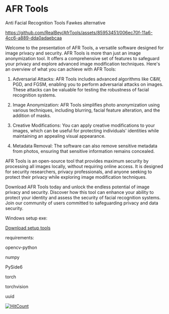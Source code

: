 # AFR Tools
Anti Facial Recognition Tools 
Fawkes alternative


https://github.com/RealBey/AfrTools/assets/85953451/006ec70f-11a6-4cc6-a889-dda0adaebcaa






Welcome to the presentation of AFR Tools, a versatile software designed for image privacy and security. AFR Tools is more than just an image anonymization tool. It offers a comprehensive set of features to safeguard your privacy and explore advanced image modification techniques. Here's an overview of what you can achieve with AFR Tools:

1. Adversarial Attacks: AFR Tools includes advanced algorithms like C&W, PGD, and FGSM, enabling you to perform adversarial attacks on images. These attacks can be valuable for testing the robustness of facial recognition systems.

2. Image Anonymization: AFR Tools simplifies photo anonymization using various techniques, including blurring, facial feature alteration, and the addition of masks.

3. Creative Modifications: You can apply creative modifications to your images, which can be useful for protecting individuals' identities while maintaining an appealing visual appearance.

4. Metadata Removal: The software can also remove sensitive metadata from photos, ensuring that sensitive information remains concealed.

AFR Tools is an open-source tool that provides maximum security by processing all images locally, without requiring online access. It is designed for security researchers, privacy professionals, and anyone seeking to protect their privacy while exploring image modification techniques.

Download AFR Tools today and unlock the endless potential of image privacy and security. Discover how this tool can enhance your ability to protect your identity and assess the security of facial recognition systems. Join our community of users committed to safeguarding privacy and data security.


Windows setup exe:

[Download setup tools](https://beysantech.fr/afrtools)


requirements:

opencv-python

numpy

PySide6

torch

torchvision

uuid


[![HitCount](https://hits.dwyl.com/realb3y/RealBey/AfrTools.svg?style=flat-square)](http://hits.dwyl.com/realb3y/RealBey/AfrTools)
